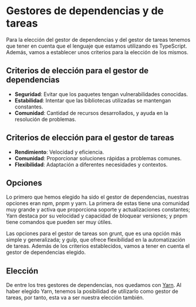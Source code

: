 # Gestores de dependencias y de tareas
Para la elección del gestor de dependencias y del gestor de tareas tenemos que
tener en cuenta que el lenguaje que estamos utilizando es TypeScript. 
Además, vamos a establecer unos criterios para la elección de los mismos.


## Criterios de elección para el gestor de dependencias
- **Seguridad**: Evitar que los paquetes tengan vulnerabilidades conocidas.
- **Estabilidad**: Intentar que las bibliotecas utilizadas se mantengan
constantes.
- **Comunidad**: Cantidad de recursos desarrollados, y ayuda en la resolución
de problemas.


## Criterios de elección para el gestor de tareas
- **Rendimiento**: Velocidad y eficiencia.
- **Comunidad**: Proporcionar soluciones rápidas a problemas comunes.
- **Flexibilidad**: Adaptación a diferentes necesidades y contextos.


## Opciones
Lo primero que hemos elegido ha sido el gestor de dependencias, nuestras opciones
eran npm, pnpm y yarn. La primera de estas tiene una comunidad muy grande y activa
que proporciona soporte y actualizaciones constantes; Yarn destaca por su velocidad
y capacidad de bloquear versiones; y pnpm tiene comandos que pueden ser muy útiles.

Las opciones para el gestor de tareas son grunt, que es una opción más simple
y generalizada; y gulp, que ofrece flexibilidad en la automatización de tareas.
Además de los criterios establecidos, vamos a tener en cuenta el gestor de
dependencias elegido.


## Elección
De entre los tres gestores de dependencias, nos quedamos con [Yarn](https://yarnpkg.com).
Al haber elegido Yarn, tenemos la posibilidad de utilizarlo como gestor de tareas,
por tanto, esta va a ser nuestra elección también.
